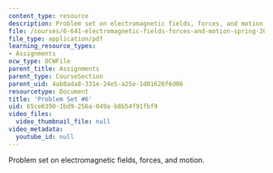 ```yaml
---
content_type: resource
description: Problem set on electromagnetic fields, forces, and motion.
file: /courses/6-641-electromagnetic-fields-forces-and-motion-spring-2009/65ce63901bd9256a049ab8b54f91fbf9_MIT6_641s09_pset06.pdf
file_type: application/pdf
learning_resource_types:
- Assignments
ocw_type: OCWFile
parent_title: Assignments
parent_type: CourseSection
parent_uid: 4ab8ada8-331e-24e5-a25e-1d01626f6d06
resourcetype: Document
title: 'Problem Set #6'
uid: 65ce6390-1bd9-256a-049a-b8b54f91fbf9
video_files:
  video_thumbnail_file: null
video_metadata:
  youtube_id: null
---
```

Problem set on electromagnetic fields, forces, and motion.


